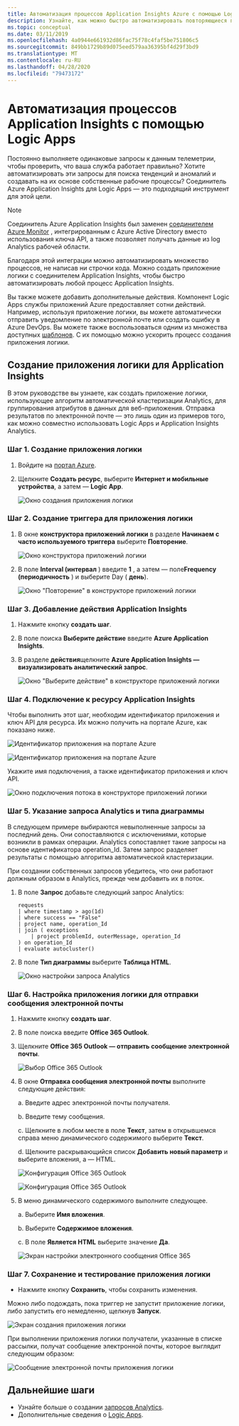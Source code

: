 ```yaml
---
title: Автоматизация процессов Application Insights Azure с помощью Logic Apps
description: Узнайте, как можно быстро автоматизировать повторяющиеся процессы, добавив соединитель Application Insights в приложение логики.
ms.topic: conceptual
ms.date: 03/11/2019
ms.openlocfilehash: 4a0944e661932d86fac75f78c4faf5be751806c5
ms.sourcegitcommit: 849bb1729b89d075eed579aa36395bf4d29f3bd9
ms.translationtype: MT
ms.contentlocale: ru-RU
ms.lasthandoff: 04/28/2020
ms.locfileid: "79473172"
---
```

# <a name="automate-application-insights-processes-by-using-logic-apps"></a>Автоматизация процессов Application Insights с помощью Logic Apps

Постоянно выполняете одинаковые запросы к данным телеметрии, чтобы проверить, что ваша служба работает правильно? Хотите автоматизировать эти запросы для поиска тенденций и аномалий и создавать на их основе собственные рабочие процессы? Соединитель Azure Application Insights для Logic Apps — это подходящий инструмент для этой цели.

> [!NOTE]
> Соединитель Azure Application Insights был заменен [соединителем Azure Monitor](../platform/logicapp-flow-connector.md) , интегрированным с Azure Active Directory вместо использования ключа API, а также позволяет получать данные из log Analytics рабочей области.

Благодаря этой интеграции можно автоматизировать множество процессов, не написав ни строчки кода. Можно создать приложение логики с соединителем Application Insights, чтобы быстро автоматизировать любой процесс Application Insights. 

Вы также можете добавить дополнительные действия. Компонент Logic Apps службы приложений Azure предоставляет сотни действий. Например, используя приложение логики, вы можете автоматически отправить уведомление по электронной почте или создать ошибку в Azure DevOps. Вы можете также воспользоваться одним из множества доступных [шаблонов](https://docs.microsoft.com/azure/logic-apps/logic-apps-use-logic-app-templates). С их помощью можно ускорить процесс создания приложения логики. 

## <a name="create-a-logic-app-for-application-insights"></a>Создание приложения логики для Application Insights

В этом руководстве вы узнаете, как создать приложение логики, использующее алгоритм автоматической кластеризации Analytics, для группирования атрибутов в данных для веб-приложения. Отправка результатов по электронной почте — это лишь один из примеров того, как можно совместно использовать Logic Apps и Application Insights Analytics. 

### <a name="step-1-create-a-logic-app"></a>Шаг 1. Создание приложения логики
1. Войдите на [портал Azure](https://portal.azure.com).
1. Щелкните **Создать ресурс**, выберите **Интернет и мобильные устройства**, а затем — **Logic App**.

    ![Окно создания приложения логики](./media/automate-with-logic-apps/1createlogicapp.png)

### <a name="step-2-create-a-trigger-for-your-logic-app"></a>Шаг 2. Создание триггера для приложения логики
1. В окне **конструктора приложений логики** в разделе **Начинаем с часто используемого триггера** выберите **Повторение**.

    ![Окно конструктора приложений логики](./media/automate-with-logic-apps/2logicappdesigner.png)

1. В поле **Interval (интервал** ) введите **1** , а затем — поле**Frequency (периодичность** ) и выберите Day ( **день**).

    ![Окно "Повторение" в конструкторе приложений логики](./media/automate-with-logic-apps/3recurrence.png)

### <a name="step-3-add-an-application-insights-action"></a>Шаг 3. Добавление действия Application Insights
1. Нажмите кнопку **создать шаг**.

1. В поле поиска **Выберите действие** введите **Azure Application Insights**.

1. В разделе **действия**щелкните **Azure Application Insights — визуализировать аналитический запрос**.

    ![Окно "Выберите действие" в конструкторе приложений логики](./media/automate-with-logic-apps/4visualize.png)

### <a name="step-4-connect-to-an-application-insights-resource"></a>Шаг 4. Подключение к ресурсу Application Insights

Чтобы выполнить этот шаг, необходим идентификатор приложения и ключ API для ресурса. Их можно получить на портале Azure, как показано ниже.

![Идентификатор приложения на портале Azure](./media/automate-with-logic-apps/5apiaccess.png)

![Идентификатор приложения на портале Azure](./media/automate-with-logic-apps/6apikey.png)

Укажите имя подключения, а также идентификатор приложения и ключ API.

![Окно подключения потока в конструкторе приложений логики](./media/automate-with-logic-apps/7connection.png)

### <a name="step-5-specify-the-analytics-query-and-chart-type"></a>Шаг 5. Указание запроса Analytics и типа диаграммы
В следующем примере выбираются невыполненные запросы за последний день. Они сопоставляются с исключениями, которые возникли в рамках операции. Analytics сопоставляет такие запросы на основе идентификатора operation_Id. Затем запрос разделяет результаты с помощью алгоритма автоматической кластеризации. 

При создании собственных запросов убедитесь, что они работают должным образом в Analytics, прежде чем добавить их в поток.

1. В поле **Запрос** добавьте следующий запрос Analytics:

    ```
    requests
    | where timestamp > ago(1d)
    | where success == "False"
    | project name, operation_Id
    | join ( exceptions
        | project problemId, outerMessage, operation_Id
    ) on operation_Id
    | evaluate autocluster()
    ```

1. В поле **Тип диаграммы** выберите **Таблица HTML**.

    ![Окно настройки запроса Analytics](./media/automate-with-logic-apps/8query.png)

### <a name="step-6-configure-the-logic-app-to-send-email"></a>Шаг 6. Настройка приложения логики для отправки сообщения электронной почты

1. Нажмите кнопку **создать шаг**.

1. В поле поиска введите **Office 365 Outlook**.

1. Щелкните **Office 365 Outlook — отправить сообщение электронной почты**.

    ![Выбор Office 365 Outlook](./media/automate-with-logic-apps/9sendemail.png)

1. В окне **Отправка сообщения электронной почты** выполните следующие действия:

   a. Введите адрес электронной почты получателя.

   b. Введите тему сообщения.

   c. Щелкните в любом месте в поле **Текст**, затем в открывшемся справа меню динамического содержимого выберите **Текст**.
    
   d. Щелкните раскрывающийся список **Добавить новый параметр** и выберите вложения, а — HTML.

      ![Конфигурация Office 365 Outlook](./media/automate-with-logic-apps/10emailbody.png)

      ![Конфигурация Office 365 Outlook](./media/automate-with-logic-apps/11emailparameter.png)

1. В меню динамического содержимого выполните следующее.

    a. Выберите **Имя вложения**.

    b. Выберите **Содержимое вложения**.
    
    c. В поле **Является HTML** выберите значение **Да**.

      ![Экран настройки электронного сообщения Office 365](./media/automate-with-logic-apps/12emailattachment.png)

### <a name="step-7-save-and-test-your-logic-app"></a>Шаг 7. Сохранение и тестирование приложения логики
* Нажмите кнопку **Сохранить**, чтобы сохранить изменения.

Можно либо подождать, пока триггер не запустит приложение логики, либо запустить его немедленно, щелкнув **Запуск**.

![Экран создания приложения логики](./media/automate-with-logic-apps/13save.png)

При выполнении приложения логики получатели, указанные в списке рассылки, получат сообщение электронной почты, которое выглядит следующим образом:

![Сообщение электронной почты приложения логики](./media/automate-with-logic-apps/flow9.png)

## <a name="next-steps"></a>Дальнейшие шаги

- Узнайте больше о создании [запросов Analytics](../../azure-monitor/log-query/get-started-queries.md).
- Дополнительные сведения о [Logic Apps](https://docs.microsoft.com/azure/logic-apps/logic-apps-what-are-logic-apps).



<!--Link references-->





